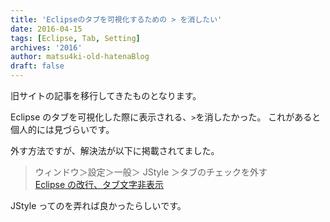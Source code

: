 ```yaml
---
title: 'Eclipseのタブを可視化するための > を消したい'
date: 2016-04-15
tags: [Eclipse, Tab, Setting]
archives: '2016'
author: matsu4ki-old-hatenaBlog
draft: false
---
```


<div class="notification">
旧サイトの記事を移行してきたものとなります。
</div>

Eclipse のタブを可視化した際に表示される、`>`を消したかった。
これがあると個人的には見づらいです。

外す方法ですが、解決法が以下に掲載されてました。

> ウィンドウ＞設定＞一般＞ JStyle ＞タブのチェックを外す<br>[Eclipse の改行、タブ文字非表示](http://www.javaroad.jp/bbs/answer.jsp?q_id=20090407103214836)

JStyle ってのを弄れば良かったらしいです。
